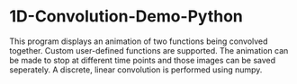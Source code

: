 # 1D-Convolution-Demo-Python

This program displays an animation of two functions being convolved together. Custom user-defined functions are supported. The animation can be made to stop at different time points and those images can be saved seperately. A discrete, linear convolution is performed using numpy.
 
